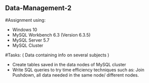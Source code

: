 ## Data-Management-2
#Assignment using: 
- Windows 10
- MySQL Workbench 6.3 (Version 6.3.5)
- MySQL Server 5.7
- MySQL Cluster

#Tasks:
( Data containing info on several subjects )
- Create tables saved in the data nodes of MySQL cluster
- Write SQL queries to try time efficiency techniques such as:
  Join Pushdown, all data needed in the same node/ different nodes.
